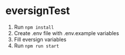 # eversignTest

1. Run `npm install`
2. Create .env file with .env.example variables
3. Fill eversign variables
4. Run `npm run start`
